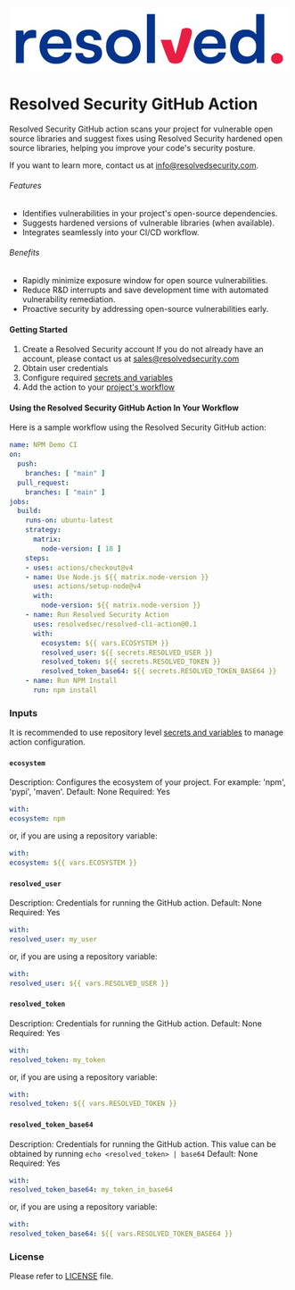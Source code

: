 <img src='resolved.jpg' width='500'>

# Resolved Security GitHub Action

Resolved Security GitHub action scans your project for vulnerable open source libraries and suggest fixes using Resolved Security hardened open source libraries, helping you improve your code's security posture.

If you want to learn more, contact us at <info@resolvedsecurity.com>.

###### Features

* Identifies vulnerabilities in your project's open-source dependencies.
* Suggests hardened versions of vulnerable libraries (when available).
* Integrates seamlessly into your CI/CD workflow.

###### Benefits

* Rapidly minimize exposure window for open source vulnerabilities.
* Reduce R&D interrupts and save development time with automated vulnerability remediation.
* Proactive security by addressing open-source vulnerabilities early.

#### Getting Started

1. Create a Resolved Security account
  If you do not already have an account, please contact us at <sales@resolvedsecurity.com>
2. Obtain user credentials
3. Configure required [secrets and variables](#inputs)
4. Add the action to your [project's workflow](#using-the-resolved-security-github-action-in-your-workflow)

#### Using the Resolved Security GitHub Action In Your Workflow

Here is a sample workflow using the Resolved Security GitHub action:

```yaml
name: NPM Demo CI
on:
  push:
    branches: [ "main" ]
  pull_request:
    branches: [ "main" ]
jobs:
  build:
    runs-on: ubuntu-latest
    strategy:
      matrix:
        node-version: [ 18 ]
    steps:
    - uses: actions/checkout@v4
    - name: Use Node.js ${{ matrix.node-version }}
      uses: actions/setup-node@v4
      with:
        node-version: ${{ matrix.node-version }}
    - name: Run Resolved Security Action
      uses: resolvedsec/resolved-cli-action@0.1
      with:
        ecosystem: ${{ vars.ECOSYSTEM }}
        resolved_user: ${{ secrets.RESOLVED_USER }}
        resolved_token: ${{ secrets.RESOLVED_TOKEN }}
        resolved_token_base64: ${{ secrets.RESOLVED_TOKEN_BASE64 }}
    - name: Run NPM Install
      run: npm install
```

### Inputs

It is recommended to use repository level [secrets and variables](https://docs.github.com/en/actions/learn-github-actions/variables) to manage action configuration.

#### `ecosystem`

Description: Configures the ecosystem of your project. For example: 'npm', 'pypi', 'maven'.
Default: None
Required: Yes

```yaml
with:
ecosystem: npm
```

or, if you are using a repository variable:

```yaml
with:
ecosystem: ${{ vars.ECOSYSTEM }}
```

#### `resolved_user`

Description: Credentials for running the GitHub action.
Default: None
Required: Yes

```yaml
with:
resolved_user: my_user
```

or, if you are using a repository variable:

```yaml
with:
resolved_user: ${{ vars.RESOLVED_USER }}
```

#### `resolved_token`

Description: Credentials for running the GitHub action.
Default: None
Required: Yes

```yaml
with:
resolved_token: my_token
```

or, if you are using a repository variable:

```yaml
with:
resolved_token: ${{ vars.RESOLVED_TOKEN }}
```

#### `resolved_token_base64`

Description: Credentials for running the GitHub action. This value can be obtained by running `echo <resolved_token> | base64`
Default: None
Required: Yes

```yaml
with:
resolved_token_base64: my_token_in_base64
```

or, if you are using a repository variable:

```yaml
with:
resolved_token_base64: ${{ vars.RESOLVED_TOKEN_BASE64 }}
```

### License

Please refer to [LICENSE](LICENSE) file.

